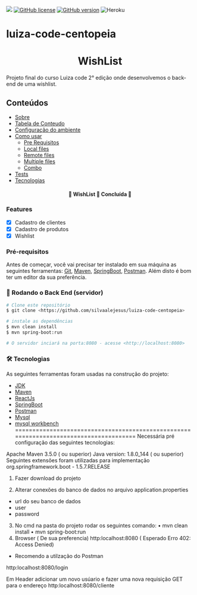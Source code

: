 <img src="https://img.shields.io/static/v1?label=java&message=java&color=blue&style=flat&logo=ghost"/> [![GitHub license](https://img.shields.io/github/license/Naereen/StrapDown.js.svg)](https://github.com/Naereen/StrapDown.js/blob/master/LICENSE) [![GitHub version](https://badge.fury.io/gh/Naereen%2FStrapDown.js.svg)](https://github.com/Naereen/StrapDown.js) ![Heroku](https://heroku-badge.herokuapp.com/?app=heroku-badge)


# luiza-code-centopeia
<h1 align="center">WishList</h1>
Projeto final do curso Luiza code 2° edição onde desenvolvemos o back-end de uma wishlist.


## Conteúdos

<!--ts-->
   * [Sobre](#Sobre)
   * [Tabela de Conteudo](#tabela-de-conteudo)
   * [Configuração do ambiente](#instalacao)
   * [Como usar](#como-usar)
      * [Pre Requisitos](#pre-requisitos)
      * [Local files](#local-files)
      * [Remote files](#remote-files)
      * [Multiple files](#multiple-files)
      * [Combo](#combo)
   * [Tests](#testes)
   * [Tecnologias](#tecnologias)
<!--te-->

<h4 align="center"> 
	🚧  WishList 🚀 Concluída  🚧
</h4>

### Features

- [x] Cadastro de clientes
- [x] Cadastro de produtos
- [x] Wishlist

### Pré-requisitos

Antes de começar, você vai precisar ter instalado em sua máquina as seguintes ferramentas:
[Git](https://git-scm.com), [Maven](https://maven.apache.org/), [SpringBoot](https://spring.io/projects/spring-boot), [Postman](https://www.postman.com/).
Além disto é bom ter um editor da sua preferência.

### 🎲 Rodando o Back End (servidor)

```bash
# Clone este repositório
$ git clone <https://github.com/silvaalejesus/luiza-code-centopeia>

# instale as dependências
$ mvn clean install
$ mvn spring-boot:run

# O servidor inciará na porta:8080 - acesse <http://localhost:8080>
```
### 🛠 Tecnologias

As seguintes ferramentas foram usadas na construção do projeto:

- [JDK](https://www.oracle.com/br/java/technologies/javase-downloads.html)
- [Maven](https://maven.apache.org/)
- [ReactJs](https://pt-br.reactjs.org/)
- [SpringBoot](https://spring.io/projects/spring-boot)
- [Postman](https://www.postman.com/)
- [Mysql](https://www.mysql.com/)
- [mysql workbench](https://www.mysql.com/products/workbench/)
======================================================================================
Necessária pré configuração das seguintes tecnologias:

Apache Maven 3.5.0 ( ou superior) Java version: 1.8.0_144 ( ou superior) Seguintes extensões foram utilizadas para implementação org.springframework.boot - 1.5.7.RELEASE

1. Fazer download do projeto

2. Alterar conexões do banco de dados no arquivo application.properties
 * url do seu banco de dados
 * user
 * password
3. No cmd na pasta do projeto rodar os seguintes comando:
• mvn clean install
• mvn spring-boot:run
4. Browser ( De sua preferencia)
http:localhost:8080 ( Esperado Erro 402: Access Denied)

* Recomendo a utilzação do Postman

http:localhost:8080/login 

Em Header adicionar um novo usúario e fazer uma nova requisição GET para o endereço http:localhost:8080/cliente

